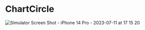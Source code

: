 # ChartCircle

![Simulator Screen Shot - iPhone 14 Pro - 2023-07-11 at 17 15 20](https://github.com/applebest/ChartCircle/assets/16376401/e939debc-a762-4cba-888c-4187d7352d00)
